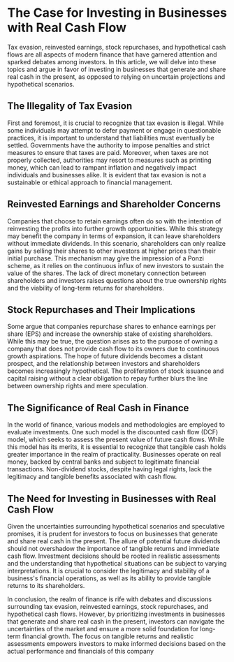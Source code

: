# The Case for Investing in Businesses with Real Cash Flow

Tax evasion, reinvested earnings, stock repurchases, and hypothetical cash flows are all aspects of modern finance that have garnered attention and sparked debates among investors. In this article, we will delve into these topics and argue in favor of investing in businesses that generate and share real cash in the present, as opposed to relying on uncertain projections and hypothetical scenarios. 

## The Illegality of Tax Evasion

First and foremost, it is crucial to recognize that tax evasion is illegal. While some individuals may attempt to defer payment or engage in questionable practices, it is important to understand that liabilities must eventually be settled. Governments have the authority to impose penalties and strict measures to ensure that taxes are paid. Moreover, when taxes are not properly collected, authorities may resort to measures such as printing money, which can lead to rampant inflation and negatively impact individuals and businesses alike. It is evident that tax evasion is not a sustainable or ethical approach to financial management.

## Reinvested Earnings and Shareholder Concerns

Companies that choose to retain earnings often do so with the intention of reinvesting the profits into further growth opportunities. While this strategy may benefit the company in terms of expansion, it can leave shareholders without immediate dividends. In this scenario, shareholders can only realize gains by selling their shares to other investors at higher prices than their initial purchase. This mechanism may give the impression of a Ponzi scheme, as it relies on the continuous influx of new investors to sustain the value of the shares. The lack of direct monetary connection between shareholders and investors raises questions about the true ownership rights and the viability of long-term returns for shareholders.

## Stock Repurchases and Their Implications

Some argue that companies repurchase shares to enhance earnings per share (EPS) and increase the ownership stake of existing shareholders. While this may be true, the question arises as to the purpose of owning a company that does not provide cash flow to its owners due to continuous growth aspirations. The hope of future dividends becomes a distant prospect, and the relationship between investors and shareholders becomes increasingly hypothetical. The proliferation of stock issuance and capital raising without a clear obligation to repay further blurs the line between ownership rights and mere speculation. 

## The Significance of Real Cash in Finance

In the world of finance, various models and methodologies are employed to evaluate investments. One such model is the discounted cash flow (DCF) model, which seeks to assess the present value of future cash flows. While this model has its merits, it is essential to recognize that tangible cash holds greater importance in the realm of practicality. Businesses operate on real money, backed by central banks and subject to legitimate financial transactions. Non-dividend stocks, despite having legal rights, lack the legitimacy and tangible benefits associated with cash flow.

## The Need for Investing in Businesses with Real Cash Flow

Given the uncertainties surrounding hypothetical scenarios and speculative promises, it is prudent for investors to focus on businesses that generate and share real cash in the present. The allure of potential future dividends should not overshadow the importance of tangible returns and immediate cash flow. Investment decisions should be rooted in realistic assessments and the understanding that hypothetical situations can be subject to varying interpretations. It is crucial to consider the legitimacy and stability of a business's financial operations, as well as its ability to provide tangible returns to its shareholders.

In conclusion, the realm of finance is rife with debates and discussions surrounding tax evasion, reinvested earnings, stock repurchases, and hypothetical cash flows. However, by prioritizing investments in businesses that generate and share real cash in the present, investors can navigate the uncertainties of the market and ensure a more solid foundation for long-term financial growth. The focus on tangible returns and realistic assessments empowers investors to make informed decisions based on the actual performance and financials of this company 
